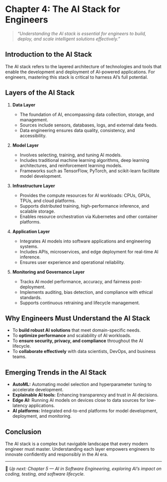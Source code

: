 # Chapter 4: The AI Stack for Engineers

> _“Understanding the AI stack is essential for engineers to build, deploy, and scale intelligent solutions effectively.”_

## Introduction to the AI Stack

The AI stack refers to the layered architecture of technologies and tools that enable the development and deployment of AI-powered applications. For engineers, mastering this stack is critical to harness AI’s full potential.

## Layers of the AI Stack

1. **Data Layer**  
   - The foundation of AI, encompassing data collection, storage, and management.  
   - Sources include sensors, databases, logs, and external data feeds.  
   - Data engineering ensures data quality, consistency, and accessibility.

2. **Model Layer**  
   - Involves selecting, training, and tuning AI models.  
   - Includes traditional machine learning algorithms, deep learning architectures, and reinforcement learning models.  
   - Frameworks such as TensorFlow, PyTorch, and scikit-learn facilitate model development.

3. **Infrastructure Layer**  
   - Provides the compute resources for AI workloads: CPUs, GPUs, TPUs, and cloud platforms.  
   - Supports distributed training, high-performance inference, and scalable storage.  
   - Enables resource orchestration via Kubernetes and other container platforms.

4. **Application Layer**  
   - Integrates AI models into software applications and engineering systems.  
   - Includes APIs, microservices, and edge deployment for real-time AI inference.  
   - Ensures user experience and operational reliability.

5. **Monitoring and Governance Layer**  
   - Tracks AI model performance, accuracy, and fairness post-deployment.  
   - Implements auditing, bias detection, and compliance with ethical standards.  
   - Supports continuous retraining and lifecycle management.

## Why Engineers Must Understand the AI Stack

- To **build robust AI solutions** that meet domain-specific needs.  
- To **optimize performance** and scalability of AI workloads.  
- To **ensure security, privacy, and compliance** throughout the AI lifecycle.  
- To **collaborate effectively** with data scientists, DevOps, and business teams.

## Emerging Trends in the AI Stack

- **AutoML:** Automating model selection and hyperparameter tuning to accelerate development.  
- **Explainable AI tools:** Enhancing transparency and trust in AI decisions.  
- **Edge AI:** Running AI models on devices close to data sources for low-latency applications.  
- **AI platforms:** Integrated end-to-end platforms for model development, deployment, and monitoring.

## Conclusion

The AI stack is a complex but navigable landscape that every modern engineer must master. Understanding each layer empowers engineers to innovate confidently and responsibly in the AI era.

---

📌 *Up next: Chapter 5 — AI in Software Engineering, exploring AI’s impact on coding, testing, and software lifecycle.*
